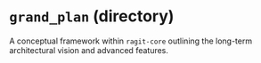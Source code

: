 # `grand_plan` (directory)

A conceptual framework within `ragit-core` outlining the long-term architectural vision and advanced features.